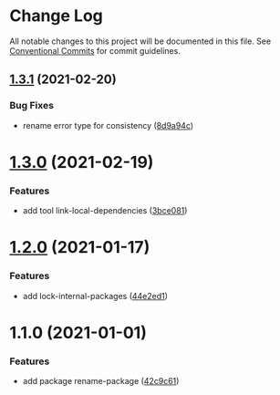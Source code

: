 # Change Log

All notable changes to this project will be documented in this file.
See [Conventional Commits](https://conventionalcommits.org) for commit guidelines.

## [1.3.1](https://github.com/typescript-tools/typescript-tools/compare/@typescript-tools/monorepo-root@1.3.0...@typescript-tools/monorepo-root@1.3.1) (2021-02-20)


### Bug Fixes

* rename error type for consistency ([8d9a94c](https://github.com/typescript-tools/typescript-tools/commit/8d9a94c91f87968345f2b3d49fbd1cf586c87c5c))





# [1.3.0](https://github.com/typescript-tools/typescript-tools/compare/@typescript-tools/monorepo-root@1.2.0...@typescript-tools/monorepo-root@1.3.0) (2021-02-19)


### Features

* add tool link-local-dependencies ([3bce081](https://github.com/typescript-tools/typescript-tools/commit/3bce081bf09141cb8fd6867eb59d4b9dc45276c0))





# [1.2.0](https://github.com/typescript-tools/typescript-tools/compare/@typescript-tools/monorepo-root@1.1.0...@typescript-tools/monorepo-root@1.2.0) (2021-01-17)


### Features

* add lock-internal-packages ([44e2ed1](https://github.com/typescript-tools/typescript-tools/commit/44e2ed1cebba3a02e48ca5c6bd9c67aa21b178ed))





# 1.1.0 (2021-01-01)


### Features

* add package rename-package ([42c9c61](https://github.com/typescript-tools/typescript-tools/commit/42c9c61524dc58244a64bf01699dbc737504a111))
